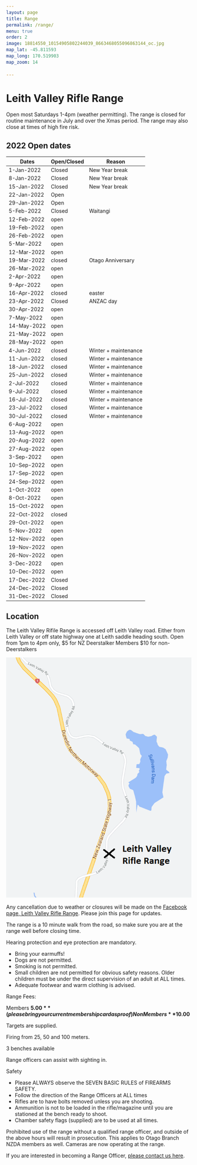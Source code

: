 ```yaml
---
layout: page
title: Range
permalink: /range/
menu: true
order: 2
image: 18814550_10154905802244039_8663468055096863144_oc.jpg
map_lat: -45.811593
map_long: 170.519903
map_zoom: 14

---
```


# Leith Valley Rifle Range


Open most Saturdays 1-4pm (weather permitting). The range is closed for routine maintenance in July and over the Xmas period. The range may also close at times of high fire risk. 

## 2022 Open dates

| Dates       | Open/Closed | Reason                 |
|-------------|-------------|------------------------|
|  1-Jan-2022 | Closed      | New Year break         |
|  8-Jan-2022 | Closed      | New Year break         |
| 15-Jan-2022 | Closed      | New Year break         |
| 22-Jan-2022 | Open        |                        |
| 29-Jan-2022 | Open        |                        |
|  5-Feb-2022 | Closed      | Waitangi               |
| 12-Feb-2022 | open        |                        |
| 19-Feb-2022 | open        |                        |
| 26-Feb-2022 | open        |                        |
|  5-Mar-2022 | open        |                        |
| 12-Mar-2022 | open        |                        |
| 19-Mar-2022 | closed      | Otago   Anniversary    |
| 26-Mar-2022 | open        |                        |
|  2-Apr-2022 | open        |                        |
|  9-Apr-2022 | open        |                        |
| 16-Apr-2022 | closed      | easter                 |
| 23-Apr-2022 | Closed      | ANZAC day              |
| 30-Apr-2022 | open        |                        |
|  7-May-2022 | open        |                        |
| 14-May-2022 | open        |                        |
| 21-May-2022 | open        |                        |
| 28-May-2022 | open        |                        |
|  4-Jun-2022 | closed      | Winter +   maintenance |
| 11-Jun-2022 | closed      | Winter +   maintenance |
| 18-Jun-2022 | closed      | Winter +   maintenance |
| 25-Jun-2022 | closed      | Winter +   maintenance |
|  2-Jul-2022 | closed      | Winter +   maintenance |
|  9-Jul-2022 | closed      | Winter +   maintenance |
| 16-Jul-2022 | closed      | Winter +   maintenance |
| 23-Jul-2022 | closed      | Winter +   maintenance |
| 30-Jul-2022 | closed      | Winter +   maintenance |
|  6-Aug-2022 | open        |                        |
| 13-Aug-2022 | open        |                        |
| 20-Aug-2022 | open        |                        |
| 27-Aug-2022 | open        |                        |
|  3-Sep-2022 | open        |                        |
| 10-Sep-2022 | open        |                        |
| 17-Sep-2022 | open        |                        |
| 24-Sep-2022 | open        |                        |
|  1-Oct-2022 | open        |                        |
|  8-Oct-2022 | open        |                        |
| 15-Oct-2022 | open        |                        |
| 22-Oct-2022 | closed      |                        |
| 29-Oct-2022 | open        |                        |
|  5-Nov-2022 | open        |                        |
| 12-Nov-2022 | open        |                        |
| 19-Nov-2022 | open        |                        |
| 26-Nov-2022 | open        |                        |
|  3-Dec-2022 | open        |                        |
| 10-Dec-2022 | open        |                        |
| 17-Dec-2022 | Closed      |                        |
| 24-Dec-2022 | Closed      |                        |
| 31-Dec-2022 | Closed      |                        |

## Location 

The Leith Valley Rifile Range is accessed off Leith Valley road. Either from Leith Valley or off state highway one at Leith saddle heading south.    Open from 1pm to 4pm only, $5 for NZ Deerstalker Members $10 for non-Deerstalkers							

![Leith Valley Range Location](assets/images/range-location.png)

Any cancellation due to weather or closures will be made on the [Facebook page, Leith Valley Rifle Range](https://www.facebook.com/groups/1195200207197835/). Please join this page for updates. 

The range is a 10 minute walk from the road, so make sure you are at the range well before closing time. 

Hearing protection and eye protection are mandatory. 
* Bring your earmuffs! 
* Dogs are not permitted. 
* Smoking is not permitted. 
* Small children are not permitted for obvious safety reasons. Older children must be under the direct supervision of an adult at ALL times. 
* Adequate footwear and warm clothing is advised. 

Range Fees: 

Members **$5.00** (please bring your current membership card as proof) 
Non Members **$10.00**

Targets are supplied. 

Firing from 25, 50 and 100 meters. 

3 benches available 

Range officers can assist with sighting in. 

Safety 

* Please ALWAYS observe the SEVEN BASIC RULES of FIREARMS SAFETY. 
* Follow the direction of the Range Officers at ALL times 
* Rifles are to have bolts removed unless you are shooting. 
* Ammunition is not to be loaded in the rifle/magazine until you are stationed at the bench ready to shoot. 
* Chamber safety flags (supplied) are to be used at all times. 

Prohibited use of the range without a qualified range officer, and outside of the above hours will result in prosecution. This applies to Otago Branch NZDA members as well. Cameras are now operating at the range. 



If you are interested in becoming a Range Officer, [please contact us here](/contact-us/).
